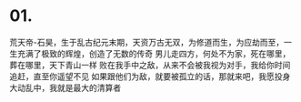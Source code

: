 # 01. 
荒天帝-石昊，生于乱古纪元末期，天资万古无双，为修道而生，为应劫而至，一生充满了极致的辉煌，创造了无数的传奇
男儿走四方，何处不为家，死在哪里，葬在哪里，天下青山一样
败在我手中之敌，从来不会被我视为对手，我给你时间追赶，直至你遥望不见
如果跟他们为敌，就要被孤立的话，那就来吧，我愿投身大动乱中，我就是最大的清算者
